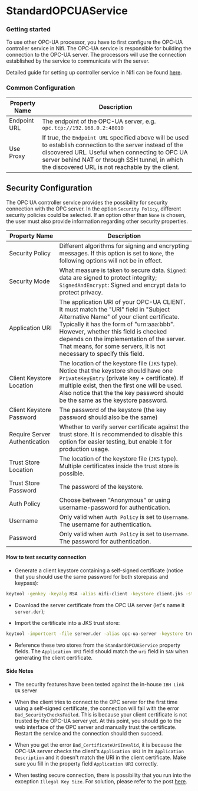 # StandardOPCUAService

### Getting started

To use other OPC-UA processor, you have to first configure the OPC-UA controller service in Nifi. 
The OPC-UA service is responsible for building the connection to the OPC-UA server.
The processors will use the connection established by the service to communicate with the server.

Detailed guide for setting up controller service in Nifi can be found [here](https://nifi.apache.org/docs/nifi-docs/html/user-guide.html#Controller_Services_for_Dataflows).

### Common Configuration

Property Name | Description 
------|-----
Endpoint URL|The endpoint of the OPC-UA server, e.g. `opc.tcp://192.168.0.2:48010`
Use Proxy|If true, the `Endpoint URL` specified above will be used to establish connection to the server instead of the discovered URL. Useful when connecting to OPC UA server behind NAT or through SSH tunnel, in which the discovered URL is not reachable by the client.


## Security Configuration
The OPC UA controller service provides the possibility for security connection with the OPC server. 
In the option `Security Policy`, different security policies could be selected. 
If an option other than `None` is chosen, the user must also provide information regarding other security properties.  

Property Name | Description 
------|-----
Security Policy | Different algorithms for signing and encrypting messages. If this option is set to `None`, the following options will not be in effect.
Security Mode | What measure is taken to secure data. `Signed`: data are signed to protect integrity; `SignedAndEncrypt`: Signed and encrypt data to protect privacy.
Application URI | The application URI of your OPC-UA CLIENT. It must match the \"URI\" field in \"Subject Alternative Name\" of your client certificate. Typically it has the form of \"urn:aaa:bbb\". However, whether this field is checked depends on the implementation of the server. That means, for some servers, it is not necessary to specify this field.
Client Keystore Location | The location of the keystore file (`JKS` type). Notice that the keystore should have one `PrivateKeyEntry` (private key + certificate). If multiple exist, then the first one will be used. Also notice that the the key password should be the same as the keystore password.
Client Keystore Password | The password of the keystore (the key password should also be the same)
Require Server Authentication | Whether to verify server certificate against the trust store. It is recommended to disable this option for easier testing, but enable it for production usage.
Trust Store Location | The location of the keystore file (`JKS` type). Multiple certificates inside the trust store is possible.
Trust Store Password | The password of the keystore.
Auth Policy | Choose between "Anonymous" or using username-password for authentication.
Username | Only valid when `Auth Policy` is set to `Username`. The username for authentication.
Password | Only valid when `Auth Policy` is set to `Username`. The password for authentication.

#### How to test security connection
- Generate a client keystore containing a self-signed certificate (notice that you should use the same password for both storepass and keypass):

```bash
keytool -genkey -keyalg RSA -alias nifi-client -keystore client.jks -storepass SuperSecret -keypass SuperSecret -validity 360 -keysize 2048 -ext SAN=uri:urn:nifi:opcua
```

- Download the server certificate from the OPC UA server (let's name it `server.der`);  

- Import the certificate into a JKS trust store:
```bash
keytool -importcert -file server.der -alias opc-ua-server -keystore trust.jks -storepass SuperSecret
```

- Reference these two stores from the `StandardOPCUAService` property fields. The `Application URI` field should match the `uri` field in `SAN` when generating the client certificate. 

#### Side Notes
- The security features have been tested against the in-house `IBH Link UA` server 

- When the client tries to connect to the OPC server for the first time using a self-signed certificate, 
the connection will fail with the error `Bad_SecurityChecksFailed`. This is because your client certificate is not trusted by the OPC-UA server yet. At this point, you should go to the web interface of the OPC server and manually trust the certificate. Restart the service and the connection should then succeed.  

- When you get the error `Bad_CertificateUriInvalid`, it is because the OPC-UA server checks the client's `Application URI` in its `Application Description` and it doesn't match the URI in the client certificate. Make sure you fill in the property field `Application URI` correctly.

- When testing secure connection, there is possibility that you run into the exception `Illegal Key Size`. For solution, please refer to the post [here](https://deveshsharmablogs.wordpress.com/2012/10/09/fixing-java-security-invalidkeyexception-illegal-key-size-exception/).
  
  